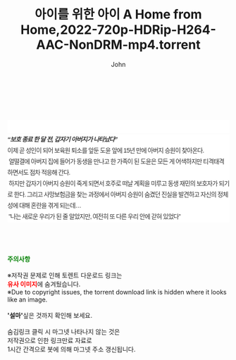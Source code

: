 ﻿---
layout: post
title:  "아이를 위한 아이 A Home from Home,2022-720p-HDRip-H264-AAC-NonDRM-mp4.torrent"
author: John
categories: [ 영화 ]
tags: [  ]
image:  
description: "아이를 위한 아이 A Home from Home,2022-720p-HDRip-H264-AAC-NonDRM-mp4 torrent 정보 공유"
toc: true
toc_sticky: true
---

<br>
<div class="view-img">
<a class="view_image" href="http://torrentmobile60.com/bbs/view_image.php?fn=%2Fdata%2Ffile%2Fmovie%2F3659260999_R4m5Iitp_1c4fd7156e8e6d29f54cf8da84774c4f580ce7c4.jpg" target="_blank"><img alt="" class="img-tag" content="http://torrentmobile60.com/data/file/movie/3659260999_R4m5Iitp_1c4fd7156e8e6d29f54cf8da84774c4f580ce7c4.jpg" itemprop="image" src="http://torrentmobile60.com/data/file/movie/3659260999_R4m5Iitp_1c4fd7156e8e6d29f54cf8da84774c4f580ce7c4.jpg"/></a><a class="view_image" href="http://torrentmobile60.com/bbs/view_image.php?fn=%2Fdata%2Ffile%2Fmovie%2F3659260999_lBGD9XOc_87607b8a182e6a31320b564ee0f5bb7bdf1b565f.jpg" target="_blank"><img alt="" class="img-tag" content="http://torrentmobile60.com/data/file/movie/3659260999_lBGD9XOc_87607b8a182e6a31320b564ee0f5bb7bdf1b565f.jpg" itemprop="image" src="http://torrentmobile60.com/data/file/movie/3659260999_lBGD9XOc_87607b8a182e6a31320b564ee0f5bb7bdf1b565f.jpg"/></a></div><div class="view-content" itemprop="description">
<p><br/></p><div class="title_area" style="margin:0px 0px 9px;padding:0px;list-style:none;font-size:12px;font-family:'나눔고딕', NanumGothic, '돋움', Dotum, Helvetica, 'AppleSDGothicNeo-Medium', AppleGothic, sans-serif;height:30px;float:none;background-color:rgb(255,255,255);"><h4 class="h_story" style="margin:5px 10px 0px 0px;padding:0px;list-style:none;font-size:12px;font-family:'돋움', sans-serif;height:18px;width:49px;background:url(&quot;https://ssl.pstatic.net/static/movie/2020/10/h_tx_sp5.png&quot;) no-repeat 0px -17px;float:left;"><strong class="blind" style="margin:0px;padding:0px;list-style:none;font-size:0px;font-family:inherit;color:inherit;width:1px;height:1px;line-height:0;">줄거리</strong></h4></div><h5 class="h_tx_story" style="margin:-7px 0px 1px;padding:0px;list-style:none;font-size:14px;font-family:'나눔고딕', NanumGothic, Helvetica, sans-serif;color:rgb(51,51,51);background-image:url(&quot;https://ssl.pstatic.net/static/movie/2014/01/blank.gif&quot;);letter-spacing:-1px;line-height:25px;background-color:rgb(255,255,255);">“보호 종료 한 달 전, 갑자기 아버지가 나타났다”</h5><p class="con_tx" style="margin-top:-1px;margin-bottom:-6px;list-style:none;font-size:14px;font-family:'나눔고딕', NanumGothic, '돋움', Dotum, Helvetica, 'AppleSDGothicNeo-Medium', AppleGothic, sans-serif;color:rgb(51,51,51);background-image:url(&quot;https://ssl.pstatic.net/static/movie/2014/01/blank.gif&quot;);letter-spacing:-1px;line-height:25px;background-color:rgb(255,255,255);">이제 곧 성인이 되어 보육원 퇴소를 앞둔 도윤 앞에 15년 만에 아버지 승원이 찾아온다.<br style="list-style:none;font-size:12px;font-family:'돋움', sans-serif;color:rgb(0,0,0);"/> 얼떨결에 아버지 집에 들어가 동생을 만나고 한 가족이 된 도윤은 모든 게 어색하지만 티격태격 하면서도 점차 적응해 간다.<br style="list-style:none;font-size:12px;font-family:'돋움', sans-serif;color:rgb(0,0,0);"/> 하지만 갑자기 아버지 승원이 죽게 되면서 호주로 떠날 계획을 미루고 동생 재민의 보호자가 되기로 한다. 그리고 사망보험금을 찾는 과정에서 아버지 승원이 숨겼던 진실을 발견하고 자신의 정체성에 대해 혼란을 겪게 되는데…<br style="list-style:none;font-size:12px;font-family:'돋움', sans-serif;color:rgb(0,0,0);"/> "나는 새로운 우리가 된 줄 알았지만, 여전히 또 다른 우리 안에 갇혀 있었다”</p> </div>
    
<br><br><br>
<p data-ke-size="size16"><b><span style="color: green;">주의사항</span></b><br /><br />※저작권 문제로 인해 토렌트 다운로드 링크는<br /><b><span style="color: red;">유사 이미지</span></b>에 숨겨뒀습니다.<br />※Due to copyright issues, the torrent download link is hidden where it looks like an image.<br /><br /><b>'설마'</b>싶은 것까지 확인해 보세요.<br /><br />숨김링크 클릭 시 마그넷 나타나지 않는 것은<br />저작권으로 인한 링크만료 자료로<br />1시간 간격으로 봇에 의해 마그넷 주소 갱신됩니다.</p>
